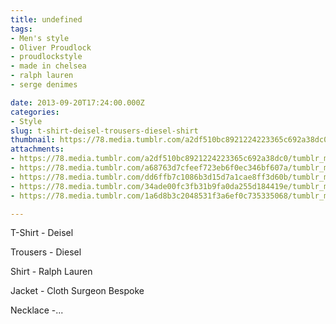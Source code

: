 ```yaml
---
title: undefined
tags:
- Men's style
- Oliver Proudlock
- proudlockstyle
- made in chelsea
- ralph lauren
- serge denimes

date: 2013-09-20T17:24:00.000Z
categories:
- Style
slug: t-shirt-deisel-trousers-diesel-shirt
thumbnail: https://78.media.tumblr.com/a2df510bc8921224223365c692a38dc0/tumblr_mtfpocMu8z1rhrm24o2_1280.jpg
attachments:
- https://78.media.tumblr.com/a2df510bc8921224223365c692a38dc0/tumblr_mtfpocMu8z1rhrm24o2_1280.jpg
- https://78.media.tumblr.com/a68763d7cfeef723eb6f0ec346bf607a/tumblr_mtfpocMu8z1rhrm24o3_1280.jpg
- https://78.media.tumblr.com/dd6ffb7c1086b3d15d7a1cae8ff3d60b/tumblr_mtfpocMu8z1rhrm24o5_1280.jpg
- https://78.media.tumblr.com/34ade00fc3fb31b9fa0da255d184419e/tumblr_mtfpocMu8z1rhrm24o4_1280.jpg
- https://78.media.tumblr.com/1a6d8b3c2048531f3a6ef0c735335068/tumblr_mtfpocMu8z1rhrm24o1_1280.jpg

---
```


T-Shirt - Deisel 

  Trousers -  Diesel  

  Shirt - Ralph Lauren 

  Jacket - Cloth Surgeon Bespoke 

  Necklace -...
